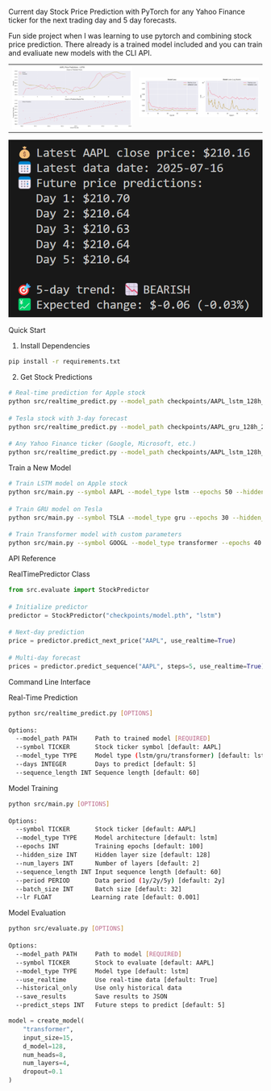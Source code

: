 Current day Stock Price Prediction with PyTorch for any Yahoo Finance ticker for the next trading day and 5 day forecasts.

Fun side project when I was learning to use pytorch and combining stock price prediction. There already is a trained model included and you can train and evaliuate new models with the CLI API.

<table>
  <tr>
    <td><img src="results/AAPL_lstm_128h_2l_60s_predictions.png" /></td>
    <td><img src="results/AAPL_lstm_128h_2l_60s_training_history.png" /></td>
  </tr>
</table>
<img src="results/Prediction.png" />

Quick Start

1. Install Dependencies
```bash
pip install -r requirements.txt
```

2. Get Stock Predictions
```bash
# Real-time prediction for Apple stock
python src/realtime_predict.py --model_path checkpoints/AAPL_lstm_128h_2l_60s_best.pth --symbol AAPL

# Tesla stock with 3-day forecast
python src/realtime_predict.py --model_path checkpoints/AAPL_gru_128h_2l_60s_best.pth --model_type gru --symbol TSLA --days 3

# Any Yahoo Finance ticker (Google, Microsoft, etc.)
python src/realtime_predict.py --model_path checkpoints/AAPL_lstm_128h_2l_60s_best.pth --symbol GOOGL --days 5
```

Train a New Model
```bash
# Train LSTM model on Apple stock
python src/main.py --symbol AAPL --model_type lstm --epochs 50 --hidden_size 128 --num_layers 2

# Train GRU model on Tesla
python src/main.py --symbol TSLA --model_type gru --epochs 30 --hidden_size 64 --sequence_length 60

# Train Transformer model with custom parameters
python src/main.py --symbol GOOGL --model_type transformer --epochs 40 --hidden_size 256 --num_heads 8
```




API Reference

RealTimePredictor Class

```python
from src.evaluate import StockPredictor

# Initialize predictor
predictor = StockPredictor("checkpoints/model.pth", "lstm")

# Next-day prediction
price = predictor.predict_next_price("AAPL", use_realtime=True)

# Multi-day forecast
prices = predictor.predict_sequence("AAPL", steps=5, use_realtime=True)
```

Command Line Interface

Real-Time Prediction
```bash
python src/realtime_predict.py [OPTIONS]

Options:
  --model_path PATH     Path to trained model [REQUIRED]
  --symbol TICKER       Stock ticker symbol [default: AAPL]
  --model_type TYPE     Model type (lstm/gru/transformer) [default: lstm]
  --days INTEGER        Days to predict [default: 5]
  --sequence_length INT Sequence length [default: 60]
```

Model Training
```bash
python src/main.py [OPTIONS]

Options:
  --symbol TICKER       Stock ticker [default: AAPL]
  --model_type TYPE     Model architecture [default: lstm]
  --epochs INT          Training epochs [default: 100]
  --hidden_size INT     Hidden layer size [default: 128]
  --num_layers INT      Number of layers [default: 2]
  --sequence_length INT Input sequence length [default: 60]
  --period PERIOD       Data period (1y/2y/5y) [default: 2y]
  --batch_size INT      Batch size [default: 32]
  --lr FLOAT           Learning rate [default: 0.001]
```

Model Evaluation
```bash
python src/evaluate.py [OPTIONS]

Options:
  --model_path PATH     Path to model [REQUIRED]
  --symbol TICKER       Stock to evaluate [default: AAPL]
  --model_type TYPE     Model type [default: lstm]
  --use_realtime        Use real-time data [default: True]
  --historical_only     Use only historical data
  --save_results        Save results to JSON
  --predict_steps INT   Future steps to predict [default: 5]
```

```python
model = create_model(
    "transformer",
    input_size=15,
    d_model=128,
    num_heads=8,
    num_layers=4,
    dropout=0.1
)
```

